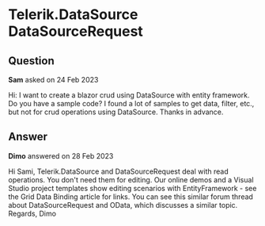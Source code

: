 # Telerik.DataSource DataSourceRequest

## Question

**Sam** asked on 24 Feb 2023

Hi: I want to create a blazor crud using DataSource with entity framework. Do you have a sample code? I found a lot of samples to get data, filter, etc., but not for crud operations using DataSource. Thanks in advance.

## Answer

**Dimo** answered on 28 Feb 2023

Hi Sami, Telerik.DataSource and DataSourceRequest deal with read operations. You don't need them for editing. Our online demos and a Visual Studio project templates show editing scenarios with EntityFramework - see the Grid Data Binding article for links. You can see this similar forum thread about DataSourceRequest and OData, which discusses a similar topic. Regards, Dimo
